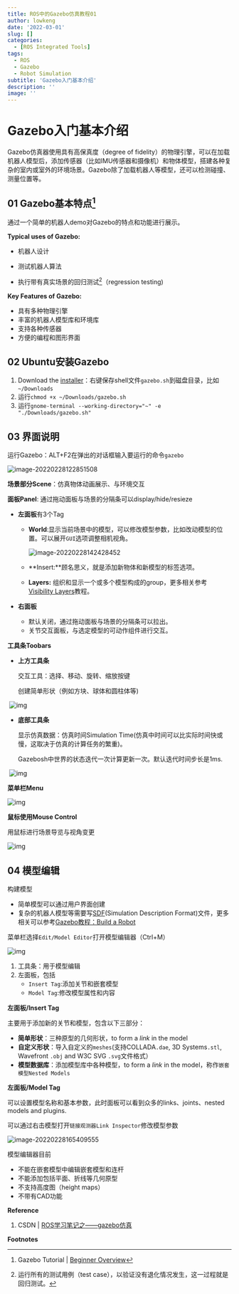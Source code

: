 ```yaml
---
title: ROS中的Gazebo仿真教程01
author: lowkeng
date: '2022-03-01'
slug: []
categories:
  - [ROS Integrated Tools]
tags:
  - ROS
  - Gazebo
  - Robot Simulation
subtitle: 'Gazebo入门基本介绍'
description: ''
image: ''
---
```


# Gazebo入门基本介绍

Gazebo仿真器使用具有高保真度（degree of fidelity）的物理引擎，可以在加载机器人模型后，添加传感器（比如IMU传感器和摄像机）和物体模型，搭建各种复杂的室内或室外的环境场景。Gazebo除了加载机器人等模型，还可以检测碰撞、测量位置等。

## 01 Gazebo基本特点[^a]

通过一个简单的机器人demo对Gazebo的特点和功能进行展示。

**Typical uses of Gazebo:**

* 机器人设计

* 测试机器人算法
* 执行带有真实场景的回归测试[^b]（regression testing)

**Key Features of Gazebo:**

* 具有多种物理引擎
* 丰富的机器人模型库和环境库
* 支持各种传感器
* 方便的编程和图形界面

## 02 Ubuntu安装Gazebo

1. Download the [installer](http://get.gazebosim.org/)：右键保存shell文件`gazebo.sh`到磁盘目录，比如`~/Downloads`
2. 运行`chmod +x ~/Downloads/gazebo.sh`
3. 运行`gnome-terminal --working-directory="~" -e "./Downloads/gazebo.sh"`

## 03 界面说明

运行Gazebo：ALT+F2在弹出的对话框输入要运行的命令`gazebo`

![image-20220228122851508](https://s2.loli.net/2022/02/28/p9Xkeav3DNMIYhF.png)

**场景部分Scene**：仿真物体动画展示、与环境交互

**面板Panel**: 通过拖动面板与场景的分隔条可以display/hide/resieze

* **左面板**有3个Tag

  * **World**:显示当前场景中的模型，可以修改模型参数，比如改动模型的位置。可以展开`GUI`选项调整相机视角。

    ![image-20220228142428452](https://s2.loli.net/2022/02/28/CvBGwRWcD9LYSUl.png)

  * **Insert:**顾名思义，就是添加新物体和新模型的标签选项。

  * **Layers:** 组织和显示一个或多个模型构成的group，更多相关参考[Visibility Layers](http://gazebosim.org/tutorials?tut=visual_layers&cat=build_robot)教程。

* **右面板**

  * 默认关闭，通过拖动面板与场景的分隔条可以拉出。
  * 关节交互面板，与选定模型的可动作组件进行交互。

**工具条Toobars**

* **上方工具条**

  交互工具：选择、移动、旋转、缩放按键

  创建简单形状（例如方块、球体和圆柱体等)

​	![img](https://github.com/osrf/gazebo_tutorials/raw/master/guided_b/files/ftu3-top-toolbar.png)

* **底部工具条**

  显示仿真数据：仿真时间Simulation Time(仿真中时间可以比实际时间快或慢，这取决于仿真的计算任务的繁重)。

  Gazebosh中世界的状态迭代一次计算更新一次。默认迭代时间步长是1ms.

​	![img](https://github.com/osrf/gazebo_tutorials/raw/master/guided_b/files/ftu3-bottom-toolbar.png)

**菜单栏Menu**

![img](https://github.com/osrf/gazebo_tutorials/raw/master/guided_b/files/ftu3-menu-options.png)

**鼠标使用Mouse Control**

用鼠标进行场景导览与视角变更

![img](https://github.com/osrf/gazebo_tutorials/raw/master/guided_b/files/ftu3-mouse-controls.png)

## 04 模型编辑

构建模型

* 简单模型可以通过用户界面创建
* 复杂的机器人模型等需要写[SDF](http://sdformat.org/)(Simulation Description Format)文件，更多相关可以参考[Gazebo教程：Build a Robot](http://gazebosim.org/tutorials?cat=build_robot)

菜单栏选择`Edit/Model Editor`打开模型编辑器（Ctrl+M）

![img](https://github.com/osrf/gazebo_tutorials/raw/master/guided_b/files/gazebo8_model_editor_ui.png)

1. 工具条：用于模型编辑
2. 左面板，包括
   * `Insert Tag`:添加关节和嵌套模型
   * `Model Tag`:修改模型属性和内容

**左面板/Insert Tag**

主要用于添加新的关节和模型，包含以下三部分：

* **简单形状**：三种原型的几何形状，to form a *link* in the model
* **自定义形状**：导入自定义的`meshes`(支持COLLADA`.dae`, 3D Systems`.stl`, Wavefront `.obj` and W3C SVG `.svg`文件格式）
* **模型数据库**：添加模型库中各种模型，to form a *link* in the model，称作`嵌套模型Nested Models`

**左面板/Model Tag**

可以设置模型名称和基本参数，此时面板可以看到众多的links、joints、nested models and plugins.

可以通过右击模型打开`链接观测器Link Inspector`修改模型参数

![image-20220228165409555](https://s2.loli.net/2022/02/28/e1bJsrqFIf2o4dG.png)

模型编辑器目前

* 不能在嵌套模型中编辑嵌套模型和连杆
* 不能添加包括平面、折线等几何原型
* 不支持高度图（height maps）
* 不带有CAD功能

**Reference** 

1. CSDN | [ROS学习笔记之——gazebo仿真](https://blog.csdn.net/gwplovekimi/article/details/104255826)

**Footnotes**

[^a]: Gazebo Tutorial | [Beginner Overview](http://gazebosim.org/tutorials?cat=guided_b&tut=guided_b1)
[^b]: 运行所有的测试用例（test case），以验证没有退化情况发生，这一过程就是回归测试。

